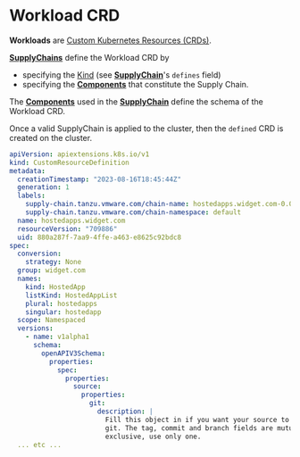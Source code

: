 # Workload CRD

**Workloads** are [Custom Kubernetes Resources (CRDs)][CRD]. 

[**SupplyChains**] define the Workload CRD by 
* specifying the [Kind] (see [**SupplyChain**]'s `defines` field) 
* specifying the [**Components**] that constitute the Supply Chain. 

The [**Components**] used in the [**SupplyChain**] define the schema of the Workload CRD.

Once a valid SupplyChain is applied to the cluster, then the `defined` CRD is created on the cluster.

```yaml
apiVersion: apiextensions.k8s.io/v1
kind: CustomResourceDefinition
metadata:
  creationTimestamp: "2023-08-16T18:45:44Z"
  generation: 1
  labels:
    supply-chain.tanzu.vmware.com/chain-name: hostedapps.widget.com-0.0.1
    supply-chain.tanzu.vmware.com/chain-namespace: default
  name: hostedapps.widget.com
  resourceVersion: "709886"
  uid: 880a287f-7aa9-4ffe-a463-e8625c92bdc8
spec:
  conversion:
    strategy: None
  group: widget.com
  names:
    kind: HostedApp
    listKind: HostedAppList
    plural: hostedapps
    singular: hostedapp
  scope: Namespaced
  versions:
    - name: v1alpha1
      schema:
        openAPIV3Schema:
          properties:
            spec:
              properties:
                source:
                  properties:
                    git:
                      description: |
                        Fill this object in if you want your source to come from 
                        git. The tag, commit and branch fields are mutually 
                        exclusive, use only one.
  ... etc ...
```


[**SupplyChain**]: supplychain.hbs.md
[**SupplyChains**]: supplychain.hbs.md
[**Workload**]: ./workload.hbs.md
[**Component**]: component.hbs.md
[**Components**]: component.hbs.md
[**WorkloadRun**]: workloadrun.hbs.md
[CRD]: https://kubernetes.io/docs/concepts/extend-kubernetes/api-extension/custom-resources/ "Kubernetes Custom Resource documentation"
[Kind]: https://kubernetes.io/docs/concepts/overview/working-with-objects/ "Kebernetes documentation for Objects"
